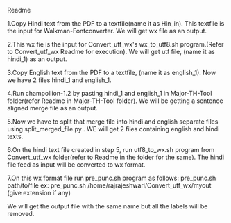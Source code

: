 

Readme

1.Copy Hindi text from the PDF to a textfile(name it as Hin_in). This textfile is the input for Walkman-Fontconverter.
We will get wx file as an output.

2.This wx fie is the input for Convert_utf_wx's wx_to_utf8.sh program.(Refer to Convert_utf_wx Readme for execution).
We will get utf file, (name it as hindi_1) as an output.

3.Copy English text from the PDF to a textfile, (name it as english_1).
Now we have 2 files hindi_1 and english_1.

4.Run champollion-1.2 by pasting hindi_1 and english_1 in Major-TH-Tool folder(refer Readme in Major-TH-Tool folder).
We will be getting a sentence aligned merge file as an output.

5.Now we have to split that merge file into hindi and english separate files using split_merged_file.py .
WE will get 2 files containing english and hindi texts.

6.On the hindi text file created in step 5, run utf8_to_wx.sh program from Convert_utf_wx folder(refer to Readme in the folder for the same).
The hindi file feed as input will be converted to wx format.

7.On this wx format file run pre_punc.sh program as follows:
pre_punc.sh path/to/file
ex: pre_punc.sh /home/rajrajeshwari/Convert_utf_wx/myout (give extension if any)

We will get the output file with the same name but all the labels will be removed.



 




